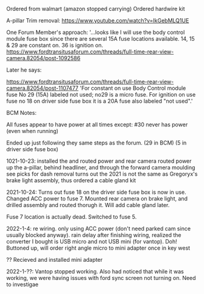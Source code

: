 Ordered from walmart (amazon stopped carrying)
Ordered hardwire kit

A-pillar Trim removal:
https://www.youtube.com/watch?v=IkGebMLQ1UE

One Forum Member's approach:
'...looks like I will use the body control module fuse box since there are several 15A fuse locations available. 14, 15 & 29 are constant on. 36 is ignition on.
https://www.fordtransitusaforum.com/threads/full-time-rear-view-camera.82054/post-1092586

Later he says:

https://www.fordtransitusaforum.com/threads/full-time-rear-view-camera.82054/post-1107477
'For constant on use Body Control module fuse No 29 (15A) labeled not used; no29 is a micro fuse. For ignition on use fuse no 18 on driver side fuse box it is a 20A fuse also labeled "not used".'

BCM Notes:

All fuses appear to have power at all times except:
#30 never has power (even when running)

Ended up just following they same steps as the forum. (29 in BCM) (5 in driver side fuse box)

1021-10-23:
installed the and routed power and rear camera
routed power up the a-pillar, behind headliner, and through the forward camera moulding
see picks for dash removal
turns out the 2021 is not the same as Gregoryx's brake light assembly, thus ordered a cable gland kit

2021-10-24:
Turns out fuse 18 on the driver side fuse box is now in use.  Changed ACC power  to fuse 7.
Mounted rear camera on brake light, and drilled assembly and routed thorugh it.  Will add cable gland later.

Fuse 7 location is actually dead.  Switched to fuse 5.

2022-1-4:
re wiring.  only using ACC power (don't need parked cam since usually blocked anyway).
rain delay
after finishing wiring, realized the converter I bought is USB micro and not USB mini (for vantop).  Doh!
Buttoned up, will order right angle micro to mini adapter once in key  west

??
Recieved and installed mini adapter

2022-1-??:
Vantop stopped working.  Also had noticed that while it was working, we were having issues with ford sync screen not turning on. Need to investigae
